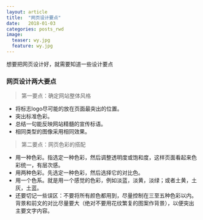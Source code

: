 ```yaml
---
layout: article
title:  "网页设计要点"
date:   2018-01-03
categories: posts_rwd
image:
  teaser: wy.jpg
  feature: wy.jpg
---
```

想要把网页设计好，就需要知道一些设计要点

### 网页设计两大要点

>  第一要点：确定网站整体风格
* 将标志logo尽可能的放在页面最突出的位置。
* 突出标准色彩。
* 总结一句能反映网站精髓的宣传标语。
* 相同类型的图像采用相同效果。

> 第二要点：网页色彩的搭配
* 用一种色彩。指选定一种色彩，然后调整透明度或饱和度，这样页面看起来色彩统一，有层次感。
* 用两种色彩。先选定一种色彩，然后选择它的对比色。
* 用一个色系。就是用一个感觉的色彩，例如淡蓝，淡黄，淡绿；或者土黄，土灰，土蓝。
* 还要切记一些误区：不要将所有颜色都用到，尽量控制在三至五种色彩以内。背景和前文的对比尽量要大（绝对不要用花纹繁复的图案作背景），以便突出主要文字内容。
